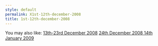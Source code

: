 ```yaml
---
style: default
permalink: X1st-12th-december-2008
title: 1st-12th-december-2008
---
```

You may also like:
[13th-23rd December 2008](http://scp-wiki.net/13th-23rd-december-2008)
[24th December 2008 14th January 2009](http://scp-wiki.net/24th-december-2008-14th-january-2009)